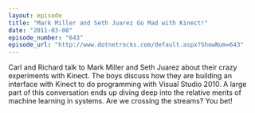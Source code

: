 ```yaml
---
layout: episode
title: "Mark Miller and Seth Juarez Go Mad with Kinect!"
date: "2011-03-08"
episode_number: "643"
episode_url: "http://www.dotnetrocks.com/default.aspx?ShowNum=643"
---
```


Carl and Richard talk to Mark Miller and Seth Juarez about their crazy experiments with Kinect. The boys discuss how they are building an interface with Kinect to do programming with Visual Studio 2010. A large part of this conversation ends up diving deep into the relative merits of machine learning in systems. Are we crossing the streams? You bet!
